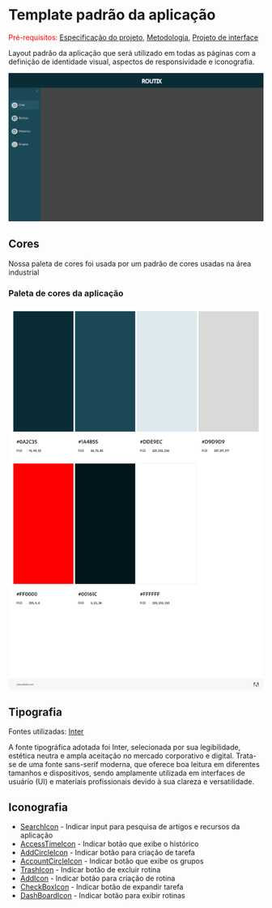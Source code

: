 # Template padrão da aplicação

<span style="color:red">Pré-requisitos: <a href="02-Especificacao.md"> Especificação do projeto</a></span>, <a href="03-Metodologia.md"> Metodologia</a>, <a href="05-Projeto-interface.md"> Projeto de interface</a>

Layout padrão da aplicação que será utilizado em todas as páginas com a definição de identidade visual, aspectos de responsividade e iconografia.

![Template Padrão](images/template_padrao.png "Template Padrão")

## Cores
Nossa paleta de cores foi usada por um padrão de cores usadas na área industrial

### Paleta de cores da aplicação

![Paleta de cores](images/paletaDeCores.jpeg "Paleta de cores")

## Tipografia

Fontes utilizadas: [Inter](https://fonts.google.com/specimen/Inter?query=inter)

A fonte tipográfica adotada foi Inter, selecionada por sua legibilidade, estética neutra e ampla aceitação no mercado corporativo e digital. Trata-se de uma fonte sans-serif moderna, que oferece boa leitura em diferentes tamanhos e dispositivos, sendo amplamente utilizada em interfaces de usuário (UI) e materiais profissionais devido à sua clareza e versatilidade.

## Iconografia

- [SearchIcon](https://mui.com/material-ui/material-icons/?query=search&selected=Search) - Indicar input para pesquisa de artigos e recursos da aplicação
- [AccessTimeIcon](https://mui.com/material-ui/material-icons/?query=clock&selected=AccessTime) - Indicar botão que exibe o histórico
- [AddCircleIcon](https://mui.com/material-ui/material-icons/?query=plus&selected=AddCircleOutline) - Indicar botão para criação de tarefa
- [AccountCircleIcon](https://mui.com/material-ui/material-icons/?query=user&theme=Outlined&selected=AccountCircleOutlined) - Indicar botão que exibe os grupos
- [TrashIcon](https://mui.com/material-ui/material-icons/?query=trash&selected=DeleteOutline) - Indicar botão de excluir rotina
- [AddIcon](https://mui.com/material-ui/material-icons/?query=add&selected=Add) - Indicar botão para criação de rotina
- [CheckBoxIcon](https://mui.com/material-ui/material-icons/?theme=Outlined&selected=CheckBoxOutlined) - Indicar botão de expandir tarefa
- [DashBoardIcon](https://mui.com/material-ui/material-icons/?query=dash&theme=Outlined&selected=SpaceDashboardOutlined) - Indicar botão para exibir rotinas 
